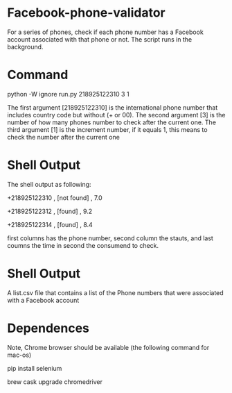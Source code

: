 # Facebook-phone-validator
For a series of phones, check if each phone number has a Facebook account associated with that phone or not. The script runs in the background.

# Command
python -W ignore run.py 218925122310 3 1

The first argument [218925122310] is the international phone number that includes country code but without (+ or 00).
The second argument [3] is the number of how many phones number to check after the current one.
The third argument [1] is the increment number, if it equals 1, this means to check the number after the current one

# Shell Output
The shell output as following:

+218925122310 , [not found] , 7.0

+218925122312 , [found] , 9.2

+218925122314 , [found] , 8.4


first columns has the phone number, second column the stauts, and last coumns the time in second the consumend to check.

# Shell Output
A list.csv file that contains a list of the Phone numbers that were associated with a Facebook account

# Dependences 
Note, Chrome browser should be available (the following command for mac-os)

pip install selenium

brew cask upgrade chromedriver
